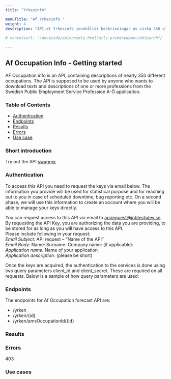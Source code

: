 ```yaml
---
title: "Yrkesinfo"

menuTitle: "Af Yrkesinfo "
weight: 4
description: "API:et Yrkesinfo innehåller beskrivningar av cirka 350 olika yrken."
              
# consoleurl: "/devguide/apiconsole.html?urls.primaryName=JobSearch"/

---
```




## Af Occupation Info - Getting started



AF Occupation info is an API, containing descriptions of nearly 350 different occupations. 
The API is supposed to be used by anyone who wants to download texts and descriptions of one or more professions from the Swedish Public Employment Service Profession A-Ö application.

### Table of Contents
* [Authentication](#authentication)
* [Endpoints](#endpoints)
* [Results](#results)
* [Errors](#errors)
* [Use case](#use-cases)



### Short introduction


Try out the API [swagger](/docs/apis/occupations/yrkesinfoswagger/)


 


### Authentication
To access this API you need to request the keys via email below. The information you provide will be used for statistical purpose and for reaching out to you in case of scheduled downtime, bug reporting etc. 
On a second phase, we will use this information to create an account where you will be able to manage your keys directly.  

You can request access to this API via email to [apirequest@jobtechdev.se](apirequest@jobtechdev.se)
By requesting the API Key, you are authorizing the data you are providing, to be stored for as long as you will have access to this API.  
Please include following in your request:  
_Email Subject:_ API request – “Name of the API”  
_Email Body:_ Name: Surname: Company name: (if applicable):  
_Application name:_ Name of your application  
_Application description:_ (please be short)    

Once the keys are acquired, the authentication to the services is done using two query parameters client_id and client_secret. 
These are required on all requests. Below is a sample of how query parameters are used:

### Endpoints
The endpoints for Af Occupation forecast API are:

* /yrken  
* /yrken/{id}
* /yrken/amsOccupationId/{id}





### Results




### Errors

403 

### Use cases





